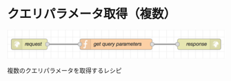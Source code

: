 # クエリパラメータ取得（複数）

![flow](https://github.com/Daiki-Kawanuma/nodered-recipes/blob/master/get-query-parameters/image.png)

複数のクエリパラメータを取得するレシピ

